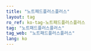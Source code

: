 ```yaml
---
title: "노트패드플러스플러스"
layout: tag
ro_ref: ko-tag-노트패드플러스플러스
tag: "노트패드플러스플러스"
tag_web: "노트패드플러스플러스"
lang: ko
---
```

